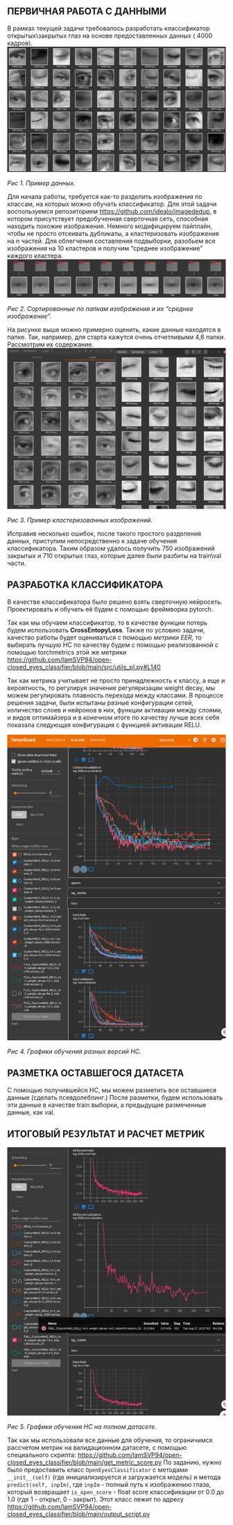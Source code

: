 ## ПЕРВИЧНАЯ РАБОТА С ДАННЫМИ

В рамках текущей задачи требовалось разработать классификатор открытых\закрытых глаз на основе предоставленных данных (
4000 кадров).
![Пример данных](data/report/img1.png)

*Рис 1. Пример данных.*

Для начала работы, требуется как-то разделить изображения по классам, на которых можно обучать классификатор. Для этой
задачи воспользуемся репозиторием https://github.com/idealo/imagededup, в котором присутствует предобученная сверточная
сеть, способная находить похожие изображения.
Немного модифицируем пайплайн, чтобы не просто отсеивать дубликаты, а кластеризовать изображения на n частей. Для
облегчения составления подвыборки, разобьем все изображения на 10 кластеров и получим “среднее изображение” каждого
кластера.
![Сортированные по папкам изображения и их “среднее изображение”](data/report/img2.png)

*Рис 2. Сортированные по папкам изображения и их “среднее изображение”.*

На рисунке выше можно примерно оценить, какие данные находятся в папке. Так, например, для старта кажутся очень
отчетливыми 4,6 папки. Рассмотрим их содержание.
![Пример кластеризованных изображений](data/report/img3.png)

*Рис 3. Пример кластеризованных изображений.*

Исправив несколько ошибок, после такого простого разделения данных, приступим непосредственно к задаче обучения
классификатора. Таким образом удалось получить 750 изображений закрытых и 710 открытых глаз, которые далее были разбиты
на train\val части.

## РАЗРАБОТКА КЛАССИФИКАТОРА

В качестве классификатора было решено взять сверточную нейросеть. Проектировать и обучать её будем с помощью фреймворка
pytorch.

Так как мы обучаем классификатор, то в качестве функции потерь будем использовать **CrossEntopyLoss**. Также по условию
задачи, качество работы будет оцениваться с помощью *метрики EER*, то выбирать лучшую НС по качеству будем с помощью
реализованной с помощью torchmetrics этой же
метрики https://github.com/IamSVP94/open-closed_eyes_classifier/blob/main/src/utils_pl.py#L140

Так как метрика учитывает не просто принадлежность к классу, а еще и вероятность, то регулируя значение регуляризации
weight decay, мы можем регулировать плавность перехода между классами. В процессе решения задачи, были испытаны разные
конфигурации сетей, количество слоев и нейронов в них, функции активации между слоями, и видов оптимайзера и в конечном
итоге по качеству лучше всех себя показала следующая конфигурация с функцией активации RELU.

![Графики обучения разных версий НС](data/report/img4.png)

*Рис 4. Графики обучения разных версий НС.*

## РАЗМЕТКА ОСТАВШЕГОСЯ ДАТАСЕТА

С помощью получившейся НС, мы можем разметить все оставшиеся данные (сделать псевдолеблинг.) После разметки, будем
использовать эти данные в качестве train выборки, а предыдущие размеченные данные, как val.

## ИТОГОВЫЙ РЕЗУЛЬТАТ И РАСЧЕТ МЕТРИК

![Графики обучения НС на полном датасете](data/report/img5.png)

*Рис 5. Графики обучения НС на полном датасете.*

Так как мы использовали все данные для обучения, то ограничимся рассчетом метрик на валидационном датасете, с помощью
специального скрипта: https://github.com/IamSVP94/open-closed_eyes_classifier/blob/main/get_metric_score.py
По заданию, нужно было предоставить класс `OpenEyesClassificator` c методами `__init__(self)` (где инициализируется и
загружается модель) и метода `predict(self, inpIm)`, где `inpIm` - полный путь к изображению глаза, который возвращает
`is_open_score` - float score классификации от 0.0 до 1.0 (где 1 - открыт, 0 - закрыт). Этот класс лежит по
адресу https://github.com/IamSVP94/open-closed_eyes_classifier/blob/main/output_script.py 